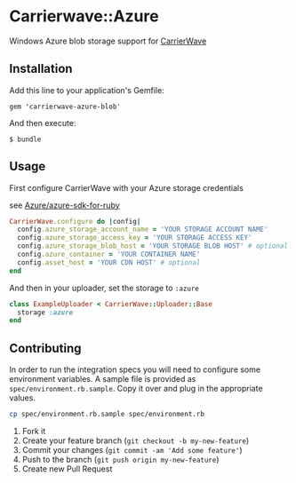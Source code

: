 # Carrierwave::Azure

Windows Azure blob storage support for [CarrierWave](https://github.com/carrierwaveuploader/carrierwave)

## Installation

Add this line to your application's Gemfile:

    gem 'carrierwave-azure-blob'

And then execute:

    $ bundle

## Usage

First configure CarrierWave with your Azure storage credentials

see [Azure/azure-sdk-for-ruby](https://github.com/Azure/azure-sdk-for-ruby#via-code)

```ruby
CarrierWave.configure do |config|
  config.azure_storage_account_name = 'YOUR STORAGE ACCOUNT NAME'
  config.azure_storage_access_key = 'YOUR STORAGE ACCESS KEY'
  config.azure_storage_blob_host = 'YOUR STORAGE BLOB HOST' # optional
  config.azure_container = 'YOUR CONTAINER NAME'
  config.asset_host = 'YOUR CDN HOST' # optional
end
```

And then in your uploader, set the storage to `:azure`

```ruby
class ExampleUploader < CarrierWave::Uploader::Base
  storage :azure
end
```

## Contributing

In order to run the integration specs you will need to configure some environment variables.
A sample file is provided as `spec/environment.rb.sample`.
Copy it over and plug in the appropriate values.

```bash
cp spec/environment.rb.sample spec/environment.rb
```

1. Fork it
2. Create your feature branch (`git checkout -b my-new-feature`)
3. Commit your changes (`git commit -am 'Add some feature'`)
4. Push to the branch (`git push origin my-new-feature`)
5. Create new Pull Request
